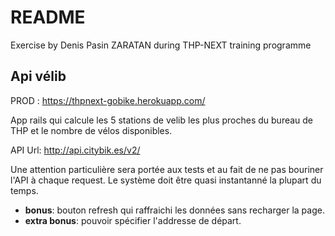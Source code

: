 # README

Exercise by Denis Pasin ZARATAN during THP-NEXT training programme

## Api vélib

PROD : https://thpnext-gobike.herokuapp.com/

App rails qui calcule les 5 stations de velib les plus proches du bureau de THP et le nombre de vélos disponibles.

API Url: http://api.citybik.es/v2/

Une attention particulière sera portée aux tests et au fait de ne pas bouriner l'API à chaque request.
Le système doit être quasi instantanné la plupart du temps.

- **bonus**: bouton refresh qui raffraichi les données sans recharger la page.
- **extra bonus**: pouvoir spécifier l'addresse de départ.
